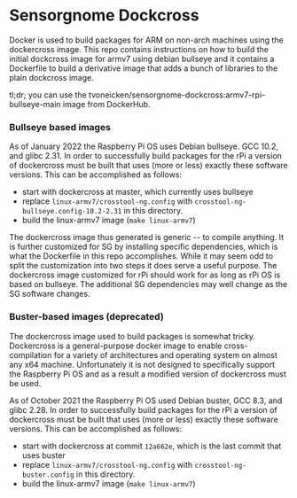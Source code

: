 Sensorgnome Dockcross
=====================

Docker is used to build packages for ARM on non-arch machines using the dockercross image.
This repo contains instructions on how to build the initial dockcross image for armv7 using
debian bullseye and it contains a Dockerfile to build a derivative image that adds a bunch of
libraries to the plain dockcross image.

tl;dr; you can use the tvoneicken/sensorgnome-dockcross:armv7-rpi-bullseye-main image from DockerHub.

### Bullseye based images

As of January 2022 the Raspberry Pi OS uses Debian bullseye. GCC 10.2, and glibc 2.31.
In order to successfully build packages for the rPi a version of dockercross must be built that
uses (more or less) exactly these software versions. This can be accomplished as follows:

- start with dockercross at master, which currently uses bullseye
- replace `linux-armv7/crosstool-ng.config` with `crosstool-ng-bullseye.config-10.2-2.31`
  in this directory.
- build the linux-armv7 image (`make linux-armv7`)

The dockercross image thus generated is generic -- to compile anything.
It is further customized for SG by installing specific dependencies, which is what the Dockerfile
in this repo accomplishes.
While it may seem odd to split the customization into two steps it does serve a useful
purpose. The dockercross image customized for rPi should work for as long as rPi OS is based
on bullseye. The additional SG dependencies may well change as the SG software changes.

### Buster-based images (deprecated)

The dockercross image used to build packages is somewhat tricky.
Dockercross is a general-purpose docker image to enable cross-compilation for a variety of architectures
and operating system on almost any x64 machine. Unfortunately it is not designed to specifically
support the Raspberry Pi OS and as a result a modified version of dockercross must be used.

As of October 2021 the Raspberry Pi OS used Debian buster, GCC 8.3, and glibc 2.28.
In order to successfully build packages for the rPi a version of dockercross must be built that
uses (more or less) exactly these software versions. This can be accomplished as follows:

- start with dockercross at commit `12a662e`, which is the last commit that uses buster
- replace `linux-armv7/crosstool-ng.config` with `crosstool-ng-buster.config` in this directory.
- build the linux-armv7 image (`make linux-armv7`)
